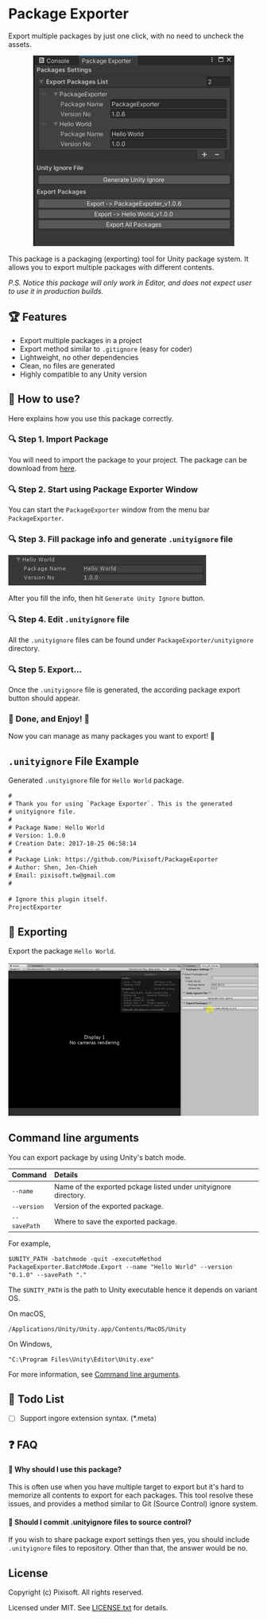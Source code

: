 # Package Exporter

Export multiple packages by just one click, with no need to uncheck the assets.

<p align="center">
  <img src="./etc/package-manage.png"/>
</p>

This package is a packaging (exporting) tool for Unity package system. It
allows you to export multiple packages with different contents.

*P.S. Notice this package will only work in Editor, and does not expect user
to use it in production builds.*

## 🏆 Features

* Export multiple packages in a project
* Export method similar to `.gitignore` (easy for coder)
* Lightweight, no other dependencies
* Clean, no files are generated
* Highly compatible to any Unity version

## 🔨 How to use?

Here explains how you use this package correctly.

### 🔍 Step 1. Import Package

You will need to import the package to your project. The package
can be download from [here](https://github.com/Pixisoft/PackageExporter/releases).

### 🔍 Step 2. Start using Package Exporter Window

You can start the `PackageExporter` window from the menu bar `PackageExporter`.

### 🔍 Step 3. Fill package info and generate `.unityignore` file

<img src="./etc/package-info.png"/>

After you fill the info, then hit `Generate Unity Ignore` button.

### 🔍 Step 4. Edit `.unityignore` file

All the `.unityignore` files can be found under `PackageExporter/unityignore`
directory.

### 🔍 Step 5. Export...

Once the `.unityignore` file is generated, the according package
export button should appear.

### 🎉 Done, and Enjoy! 🥳

Now you can manage as many packages you want to export! 🎉

## `.unityignore` File Example

Generated `.unityignore` file for `Hello World` package.

```
#
# Thank you for using `Package Exporter`. This is the generated
# unityignore file.
#
# Package Name: Hello World
# Version: 1.0.0
# Creation Date: 2017-10-25 06:58:14
#
# Package Link: https://github.com/Pixisoft/PackageExporter
# Author: Shen, Jen-Chieh
# Email: pixisoft.tw@gmail.com
#

# Ignore this plugin itself.
ProjectExporter

```

## 🚀 Exporting

Export the package `Hello World`.

<p>
  <img src="./etc/export-package.gif"/>
</p>

## Command line arguments

You can export package by using Unity's batch mode.

| Command        | Details                                                         |
|:---------------|:----------------------------------------------------------------|
| `--name`       | Name of the exported pckage listed under unityignore directory. |
| `--version`    | Version of the exported package.                                |
| `--savePath`   | Where to save the exported package.                             |

For example,

```
$UNITY_PATH -batchmode -quit -executeMethod PackageExporter.BatchMode.Export --name "Hello World" --version "0.1.0" --savePath "."
```

The `$UNITY_PATH` is the path to Unity executable hence it depends on variant OS.

On macOS,

```
/Applications/Unity/Unity.app/Contents/MacOS/Unity
```

On Windows,

```
"C:\Program Files\Unity\Editor\Unity.exe"
```

For more information, see [Command line arguments](https://docs.unity3d.com/Manual/CommandLineArguments.html).

## 📝 Todo List

- [ ] Support ingore extension syntax. (*.meta)

## ❓ FAQ

#### 💫 Why should I use this package?

This is often use when you have multiple target to export but it's hard to
memorize all contents to export for each packages. This tool resolve these
issues, and provides a method similar to Git (Source Control) ignore system.

#### 💫 Should I commit .unityignore files to source control?

If you wish to share package export settings then yes, you should include
`.unityignore` files to repository. Other than that, the answer would be no.

## License

Copyright (c) Pixisoft. All rights reserved.

Licensed under MIT. See [LICENSE.txt](https://github.com/Pixisoft/PackageExporter/blob/master/LICENSE.txt) for details.
